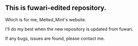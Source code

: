 ## This is fuwari-edited repository.

Which is for me, Melted_Mint's website.

I'll do my best when the new repository is updated from fuwari.

If any bugs, issues are found, please contact me.